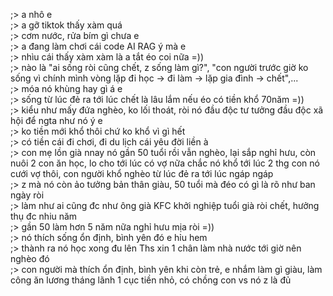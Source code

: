 ;> a nhô e<br>
;> a gỡ tiktok thấy xàm quá<br>
;> cơm nước, rửa bím gì chưa e<br>
;> a đang làm chơi cái code AI RAG ý mà e<br>
;> nhìu cái thấy xàm xàm là a tắt éo coi nữa =))<br>
;> nào là "ai sống ròi cũng chết, z sống làm gì?", "con người trước giờ ko sống vì chính mình vòng lặp đi học -> đi làm -> lặp gia đình -> chết",...<br>
;> móa nó khùng hay gì á e<br>
;> sống từ lúc đẻ ra tới lúc chết là lâu lắm nếu éo có tiền khổ 70năm =))<br>
;> kiểu như mấy đứa nghèo, ko lối thoát, ròi nó đầu độc tư tưởng đầu độc xã hội để ngta như nó ý e<br>
;> ko tiền mới khổ thôi chứ ko khổ vì gì hết<br>
;> có tiền cái đi chơi, đi du lịch cái yêu đời liền à<br>
;> con mẹ lồn già nnay nó gần 50 tuổi rồi vẫn nghèo, lại sắp nghỉ hưu, còn nuôi 2 con ăn học, lo cho tới lúc có vợ nữa chắc nó khổ tới lúc 2 thg con nó cưới vợ thôi, con người khổ nghèo từ lúc đẻ ra tới lúc ngáp ngáp<br>
;> z mà nó còn ảo tưởng bản thân giàu, 50 tuổi mà đéo có gì là rõ như ban ngày ròi<br>
;> làm như ai cũng đc như ông già KFC khởi nghiệp tuổi già ròi chết, hưởng thụ đc nhiu năm<br>
;> gần 50 làm hơn 5 năm nữa nghỉ hưu mịa ròi =))<br>
;> nó thích sống ổn định, bình yên đó e hỉu hem<br>
;> thành ra nó học xong đu lên Ths xin 1 chân làm nhà nước tới giờ nên nghèo đó<br>
;> con người mà thích ổn định, bình yên khi còn trẻ, e nhắm làm gì giàu, làm công ăn lương tháng lãnh 1 cục tiền nhỏ, có chồng con vs nó z là đủ
